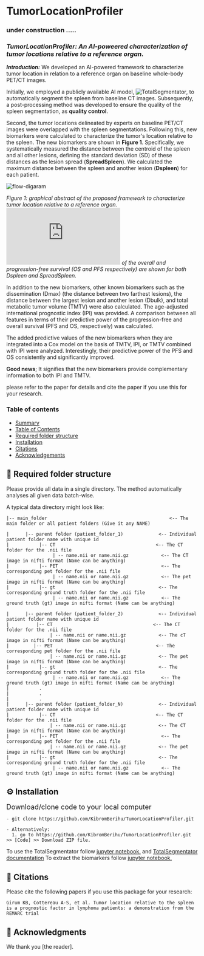 # TumorLocationProfiler

### under construction .....


### *TumorLocationProfiler: An AI-poweered characterization of tumor locations relative to a reference organ.*


***Introduction:***
We developed an AI-powered framework to characterize tumor location in relation to a reference organ on baseline whole-body PET/CT images.
<!-- Briefly, first, we used a publicly available AI model called ![TotalSegmentator](https://github.com/wasserth/TotalSegmentator), to automatically segment the spleen from baseline CT images.
A post-processing was developed to ensure the quality of the spleen segmentation.-->

Initially, we employed a publicly available AI model, ![TotalSegmentator](https://github.com/wasserth/TotalSegmentator), to automatically segment the spleen from baseline CT images. 
Subsequently, a post-processing method was developed to ensure the quality of the spleen segmentation, as **quality control**.


Second, the tumor locations delineated by experts on baseline PET/CT images were overlapped with the spleen segmentations. Following this, new biomarkers were calculated to characterize the tumor's location relative to the spleen. 
The new biomarkers are shown in **Figure 1**. Specifically, we systematically measured the distance between the centroid of the spleen and all other lesions, defining the standard deviation (SD) of these distances as
the lesion spread (**SpreadSpleen**). We calculated the maximum distance between the spleen and another lesion (**Dspleen**) for each patient.

![flow-digaram](https://github.com/KibromBerihu/TumorLocationProfiler/blob/main/images/graphical-abstract.png)

*Figure 1: graphical abstract of the proposed framework to characterize tumor location relative to a reference organ. ![Kaplan-Meier survival analysis](https://lifelines.readthedocs.io/en/latest/Survival%20analysis%20with%20lifelines.html) of the overall and progression-free survival (OS and PFS respectively) are shown for both Dspleen and SpreadSpleen.*


In addition to the new biomarkers, other known biomarkers such as the dissemination (Dmax) (the distance between two farthest lesions), the distance between the largest lesion and another lesion (Dbulk), and total metabolic tumor volume (TMTV) were also calculated.
The age-adjusted international prognostic index (IPI) was provided. A comparison between all features in terms of their predictive power of the progression-free and overall survival (PFS and OS, respectively) was calculated.

The added predictive values of the new biomarkers when they are integrated into a Cox model on the basis of TMTV, IPI, or TMTV combined with IPI were analyzed. Interestingly, their predictive power of the PFS and OS consistently and significantly improved.

**Good news**; It signifies that the new biomarkers provide complementary information to both IPI and TMTV.


please refer to the paper for details and cite the paper if you use this for your research. 

### Table of contents  
- [Summary](#introduction)
- [Table of Contents](#table-of-contents)
- [ Required folder structure](#-required-folder-structure)
- [Installation](#installation)
- [Citations](#-citations)
- [Acknowledgements](#-acknowledgments)



## 📁 Required folder structure
Please provide all data in a single directory. The method automatically analyses all given data batch-wise. 

A typical data directory might look like:

    |-- main_folder                                             <-- The main folder or all patient folders (Give it any NAME)

    |      |-- parent folder (patient_folder_1)             <-- Individual patient folder name with unique id
    |           |-- CT                                     <-- The CT folder for the .nii file
                     | -- name.nii or name.nii.gz            <-- The CT image in nifti format (Name can be anything)
    |           |-- PET                                      <-- The corresponding pet folder for the .nii file  
                     | -- name.nii or name.nii.gz            <-- The pet image in nifti format (Name can be anything)
    |           |-- gt                                      <-- The corresponding ground truth folder for the .nii file  
                     | -- name.nii or name.nii.gz            <-- The ground truth (gt) image in nifti format (Name can be anything)
                     
    |      |-- parent folder (patient_folder_2)             <-- Individual patient folder name with unique id
    |          |-- CT                                     <-- The CT folder for the .nii file
                    | -- name.nii or name.nii.gz            <-- The cT image in nifti format (Name can be anything)
    |         |-- PET                                      <-- The corresponding pet folder for the .nii file  
                    | -- name.nii or name.nii.gz            <-- The pet image in nifti format (Name can be anything)
    |           |-- gt                                      <-- The corresponding ground truth folder for the .nii file  
                     | -- name.nii or name.nii.gz            <-- The ground truth (gt) image in nifti format (Name can be anything)                                         
    |           .
    |           .
    |           .
    |      |-- parent folder (patient_folder_N)             <-- Individual patient folder name with unique id
    |           |-- CT                                     <-- The CT folder for the .nii file
                    | -- name.nii or name.nii.gz            <-- The CT image in nifti format (Name can be anything)
    |           |-- PET                                      <-- The corresponding pet folder for the .nii file  
                    | -- name.nii or name.nii.gz            <-- The pet image in nifti format (Name can be anything)
    |           |-- gt                                      <-- The corresponding ground truth folder for the .nii file  
                     | -- name.nii or name.nii.gz            <-- The ground truth (gt) image in nifti format (Name can be anything)                    
                    
## ⚙️  Installation <a name="installation"> </a>
  

<font size='4'> Download/clone code to your local computer </font> 


    - git clone https://github.com/KibromBerihu/TumorLocationProfiler.git
   
    - Alternatively:
      1. go to https://github.com/KibromBerihu/TumorLocationProfiler.git >> [Code] >> Download ZIP file.
               
To use the TotalSegmentator follow [jupyter notebook.](./totalsegmentator/TotalSegmentator.ipynb) and [TotalSegmentator documentation](https://github.com/wasserth/TotalSegmentator)
To extract the biomarkers follow [jupyter notebook.](./features_extractor/spleen_based_features_extraction.ipynb)

## 📖 Citations 
Please cite the following papers if you use this package for your research:
```
Girum KB, Cottereau A-S, et al. Tumor location relative to the spleen is a prognostic factor in lymphoma patients: a demonstration from the REMARC trial
```

## 🙏 Acknowledgments
We thank you [the reader].  
